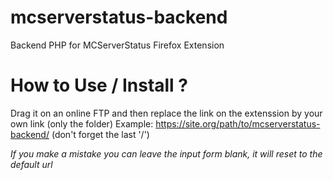 # mcserverstatus-backend
Backend PHP for MCServerStatus Firefox Extension 

# How to Use / Install ?
Drag it on an online FTP and then replace the link on the extenssion by your own link (only the folder)
Example: https://site.org/path/to/mcserverstatus-backend/ (don't forget the last '/')

*If you make a mistake you can leave the input form blank, it will reset to the default url*
